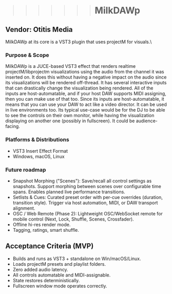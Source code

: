 >>>>>>> # MilkDAWp
## Vendor: Otitis Media

MilkDAWp at its core is a VST3 plugin that uses projectM for visuals.\

### Purpose & Scope
MilkDAWp is a JUCE-based VST3 effect that renders realtime projectM/libprojectm visualizations using the audio from the channel it was inserted on.
It does this without having a negative impact on the audio since its visualizations will be rendered off-thread.
It has several interactive inputs that can drastically change the visualization being rendered.
All of the inputs are host-automatable, and if your host DAW supports MIDI assigning, then you can make use of that too.
Since its inputs are host-automatable, it means that you can use your DAW to act like a video director.
It can be used in live environments too.  Its typical use-case would be for the DJ to be able to see the controls on their own monitor,
while having the visualization displaying on another one (possibly in fullscreen).  It could be audience-facing.

### Platforms & Distributions
- VST3 Insert Effect Format
- Windows, macOS, Linux


### Future roadmap
- Snapshot Morphing ("Scenes"): Save/recall all control settings as snapshots. Support morphing between scenes over configurable time spans. Enables planned live performance transitions.
- Setlists & Cues: Curated preset order with per-cue overrides (duration, transition style). Trigger via host automation, MIDI, or DAW transport alignment.
- OSC / Web Remote (Phase 2): Lightweight OSC/WebSocket remote for mobile control (Next, Lock, Shuffle, Scenes, Crossfader).
- Offline hi-res render mode.
- Tagging, ratings, smart shuffle.

## Acceptance Criteria (MVP)
- Builds and runs as VST3 + standalone on Win/macOS/Linux.
- Loads projectM presets and playlist folders.
- Zero added audio latency.
- All controls automatable and MIDI-assignable.
- State restores deterministically.
- Fullscreen window mode operates correctly.
